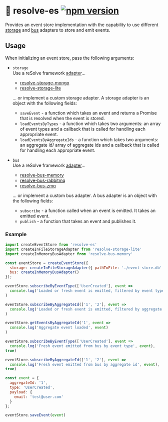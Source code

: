# **🏣 resolve-es** [![npm version](https://badge.fury.io/js/resolve-es.svg)](https://badge.fury.io/js/resolve-es)

Provides an event store implementation with the capability to use different [storage](../storage-adapters) and [bus](../bus-adapters) adapters to store and emit events. 
## Usage
When initializing an event store, pass the following arguments:
* `storage`  
	Use a reSolve framework  [adapter](../storage-adapters)...
	* [resolve-storage-mongo](../storage-adapters/resolve-storage-mongo)
	* [resolve-storage-lite](../storage-adapters/resolve-storage-lite)

	... or implement a custom storage adapter. A storage adapter is an object with the following fields:
	* `saveEvent` - a function which takes an event and returns a Promise that is resolved when the event is stored.
	* `loadEventsByTypes` - a function which takes two arguments: an array of event types  and a  callback that is called for handling each appropriate event. 
	* `loadEventsByAggregateIds` - a function which takes two arguments: an aggregate id/ array of aggregate ids and a callback that is called for handling each  appropriate event. 

* `bus`  
	Use a reSolve framework [adapter](../bus-adapters)...
	* [resolve-bus-memory](../bus-adapters/resolve-bus-memory)
	* [resolve-bus-rabbitmq](../bus-adapters/resolve-bus-rabbitmq)
	* [resolve-bus-zmq](../bus-adapters/resolve-bus-zmq)

	... or implement a custom bus adapter. A bus adapter is an object with the following fields:
	* `subscribe` - a function called when an event is emitted. It takes an emitted event.
	* `publish` - a function that takes an event and publishes it.

### Example
```js
import createEventStore from 'resolve-es'
import createInFileStorageAdapter from 'resolve-storage-lite'
import createInMemoryBusAdapter from 'resolve-bus-memory'

const eventStore = createEventStore({
  storage: createInFileStorageAdapter({ pathToFile: './event-store.db' }),
  bus: createInMemoryBusAdapter()
});

eventStore.subscribeByEventType(['UserCreated'], event =>
  console.log('Loaded or fresh event is emitted, filtered by event type', event)
)

eventStore.subscribeByAggregateId(['1', '2'], event =>
  console.log('Loaded or fresh event is emitted, filtered by aggregate id', event)
)

eventStore.getEventsByAggregateId('1', event =>
  console.log('Aggregate event loaded', event)
)

eventStore.subscribeByEventType(['UserCreated'], event =>
  console.log('Fresh event emitted from bus by event type', event),
true)

eventStore.subscribeByAggregateId(['1', '2'], event =>
  console.log('Fresh event emitted from bus by aggregate id', event),
true)

const event = {
  aggregateId: '1',
  type: 'UserCreated',
  payload: {
    email: 'test@user.com'
  }
};

eventStore.saveEvent(event)
```
